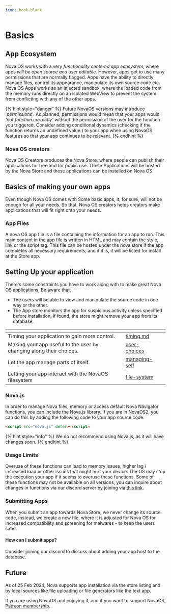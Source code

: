 ```yaml
---
icon: book-blank
---
```


# Basics

## App Ecosystem

Nova OS works with a very _functionality centered app ecosystem_, where apps _will be open source and user editable_. However, apps get to use many permissions that are normally flagged. Apps have the ability to directly manage files, control its appearance, manipulate its own source code etc. Nova OS Apps works as an injected sandbox, where the loaded code from the memory runs directly on an isolated WebView to prevent the system from conflicting with any of the other apps.

{% hint style="danger" %}
Future NovaOS versions may introduce '_permissions_'. As planned, permissions would mean that your apps would _'not function correctly'_ without the permission of the user for the function you triggered. Consider adding conditional dynamics (checking if the function returns an undefined value.) to your app when using NovaOS features so that your app continues to be relevant.
{% endhint %}

### Nova OS creators

Nova OS Creators produces the Nova Store, where people can publish their applications for free and for public use. These Applications will be hosted by the Nova Store and these applications can be installed on Nova OS.

## Basics of making your own apps

Even though Nova OS comes with Some basic apps, it, for sure, will not be enough for all your needs. So that, Nova OS creators helps creators make applications that will fit right onto your needs.

### App Files

A nova OS app file is a file containing the information for an app to run. This main content in the app file is written in HTML and may contain the style, link or the script tag. This file can be hosted under the nova store if the app completes all necessary requirements, and if it is, it will be listed for install at the Store app.

## Setting Up your application

There's some constraints you have to work along with to make great Nova OS applications. Be aware that,

* The users will be able to view and manipulate the source code in one way or the other.
* The App store monitors the app for suspicious activity unless specified before installation, if found, the store might remove your app from its database.

<table data-view="cards"><thead><tr><th></th><th data-type="content-ref"></th><th></th></tr></thead><tbody><tr><td>Timing your application to gain more control.</td><td><a href="timing.md">timing.md</a></td><td></td></tr><tr><td>Making your app useful to the user by changing along their choices.</td><td><a href="user-choices/">user-choices</a></td><td></td></tr><tr><td>Let the app manage parts of itself.</td><td><a href="managing-self/">managing-self</a></td><td></td></tr><tr><td>Letting your app interact with the NovaOS filesystem</td><td><a href="file-system/">file-system</a></td><td></td></tr></tbody></table>

### Nova.js

In order to manage Nova files, memory or access default Nova Navigator functions, you can include the Nova.js library. If you are in NovaOS2, you can do this by adding the following code to your app source code.

```html
<script src="nova.js" defer></script>
```

{% hint style="info" %}
We do not recommend using Nova.js, as it will have changes soon.
{% endhint %}

### Usage Limits

Overuse of these functions can lead to memory issues, higher lag / increased load or other issues that might hurt your device. The OS may stop the execution your app if it seems to overuse these functions. Some of these functions may not be available on all versions, you can inquire about changes in functions via our discord server by joining via [this link](https://discord.gg/NhC8N2Mxta).

### Submitting Apps

When you submit an app towards Nova Store, we never change its source code, instead, we create a new file, where it is adjusted for Nova OS for increased compatibility and screening for malwares - to keep the users safer.

#### How can I submit apps?

Consider joining our discord to discuss about adding your app host to the database.

## Future

As of 25 Feb 2024, Nova supports app installation via the store listing and by local sources like file uploading or file generators like the text app.

If you are using NovaOS and enjoying it, and if you want to support NovaOS, [Patreon membership](https://www.patreon.com/adthoughtsglobal/membership).
